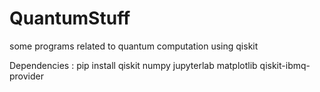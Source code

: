 # QuantumStuff
some programs related to quantum computation using qiskit

Dependencies : pip install qiskit numpy jupyterlab matplotlib qiskit-ibmq-provider
